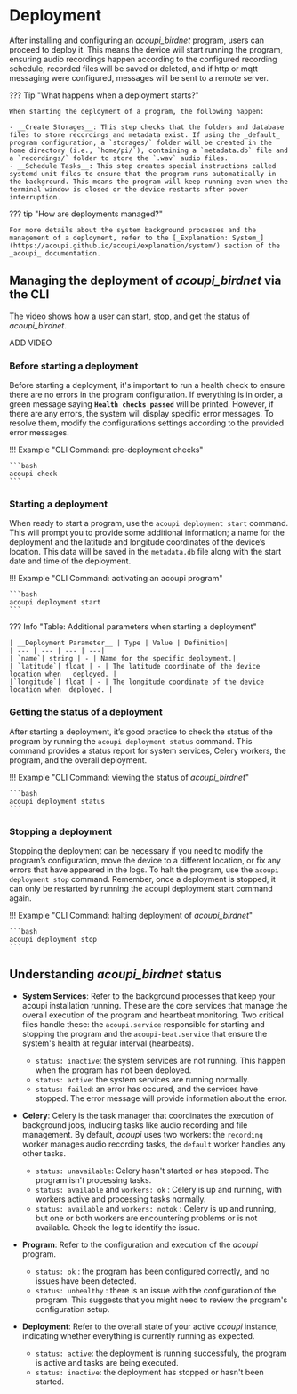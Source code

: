 # Deployment

After installing and configuring an *acoupi_birdnet* program, users can proceed to deploy it. This means the device will start running the program, ensuring audio recordings happen according to the configured recording schedule, recorded files will be saved or deleted, and if http or mqtt messaging were configured, messages will be sent to a remote server. 
 
??? Tip "What happens when a deployment starts?" 

    When starting the deployment of a program, the following happen:

    - __Create Storages__: This step checks that the folders and database files to store recordings and metadata exist. If using the _default_ program configuration, a `storages/` folder will be created in the home directory (i.e., `home/pi/`), containing a `metadata.db` file and a `recordings/` folder to store the `.wav` audio files. 
    - __Schedule Tasks__: This step creates special instructions called systemd unit files to ensure that the program runs automatically in the background. This means the program will keep running even when the terminal window is closed or the device restarts after power interruption.

??? tip "How are deployments managed?"

    For more details about the system background processes and the management of a deployment, refer to the [_Explanation: System_](https://acoupi.github.io/acoupi/explanation/system/) section of the _acoupi_ documentation.


## Managing the deployment of *acoupi_birdnet* via the CLI

The video shows how a user can start, stop, and get the status of *acoupi_birdnet*.

ADD VIDEO 

### Before starting a deployment

Before starting a deployment, it's important to run a health check to ensure there are no errors in the program configuration. If everything is in order, a green message saying __`Health checks passed`__ will be printed. However, if there are any errors, the system will display specific error messages. To resolve them, modify the configurations settings according to the provided error messages. 

!!! Example "CLI Command: pre-deployment checks"

    ```bash
    acoupi check
    ```

### Starting a deployment

When ready to start a program, use the `acoupi deployment start` command. This will prompt you to provide some additional information; a name for the deployment and the latitude and longitude coordinates of the device’s location. This data will be saved in the `metadata.db` file along with the start date and time of the deployment.

!!! Example "CLI Command: activating an acoupi program"

    ```bash
    acoupi deployment start
    ```
??? Info "Table: Additional parameters when starting a deployment"

    | __Deployment Parameter__ | Type | Value | Definition|
    | --- | --- | --- | ---|
    | `name`| string | - | Name for the specific deployment.| 
    | `latitude`| float | - | The latitude coordinate of the device location when   deployed. | 
    |`longitude`| float | - | The longitude coordinate of the device location when  deployed. | 

### Getting the status of a deployment

After starting a deployment, it’s good practice to check the status of the program by running the `acoupi deployment status` command. This command provides a status report for system services, Celery workers, the program, and the overall deployment.

!!! Example "CLI Command: viewing the status of *acoupi_birdnet*"

    ```bash
    acoupi deployment status
    ```

### Stopping a deployment

Stopping the deployment can be necessary if you need to modify the program’s configuration, move the device to a different location, or fix any errors that have appeared in the logs. To halt the program, use the `acoupi deployment stop` command. Remember, once a deployment is stopped, it can only be restarted by running the acoupi deployment start command again.

!!! Example "CLI Command: halting deployment of *acoupi_birdnet*"

    ```bash
    acoupi deployment stop
    ```
## Understanding *acoupi_birdnet* status

- __System Services__: Refer to the background processes that keep your acoupi installation running. These are the core services that manage the overall execution of the program and heartbeat monitoring. Two critical files handle these: the `acoupi.service` responsible for starting and stopping the program and the `acoupi-beat.service` that ensure the system's health at regular interval (hearbeats).

    - `status: inactive`: the system services are not running. This happen when the program has not been deployed.
    - `status: active`: the system services are running normally.
    - `status: failed`: an error has occured, and the services have stopped. The error message will provide information about the error.

- __Celery__: Celery is the task manager that coordinates the execution of background jobs, indlucing tasks like audio recording and file management. By default, _acoupi_ uses two workers: the `recording` worker manages audio recording tasks, the `default` worker handles any other tasks.  
    - `status: unavailable`: Celery hasn't started or has stopped. The program isn't processing tasks. 
    - `status: available` and `workers: ok` : Celery is up and running, with workers active and processing tasks normally. 
    - `status: available` and `workers: notok` : Celery is up and running, but one or both workers are encountering problems or is not available. Check the log to identify the issue. 

- __Program__: Refer to the configuration and execution of the _acoupi_ program. 
    - `status: ok` : the program has been configured correctly, and no issues have been detected. 
    - `status: unhealthy` : there is an issue with the configuration of the program. This suggests that you might need to review the program's configuration setup.  

- __Deployment__: Refer to the overall state of your active _acoupi_ instance, indicating whether everything is currently running as expected.
    - `status: active`: the deployment is running successfuly, the program is active and tasks are being executed.
    - `status: inactive`: the deployment has stopped or hasn't been started.